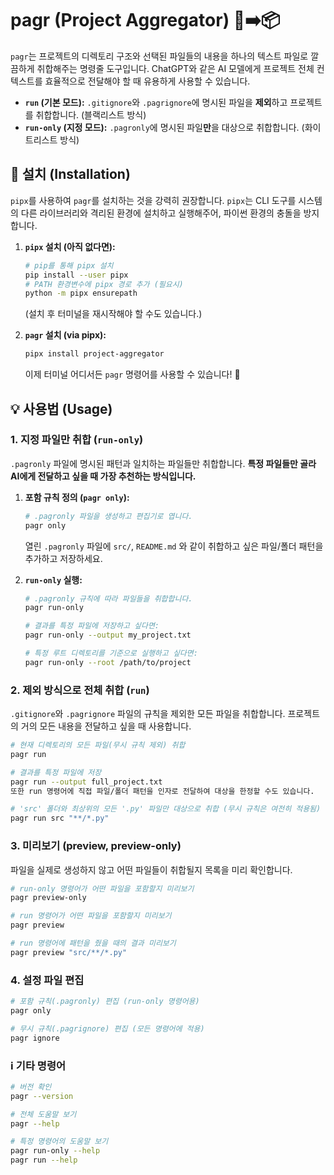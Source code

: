 # pagr (Project Aggregator) 📄➡️📦

`pagr`는 프로젝트의 디렉토리 구조와 선택된 파일들의 내용을 하나의 텍스트 파일로 깔끔하게 취합해주는 명령줄 도구입니다. ChatGPT와 같은 AI 모델에게 프로젝트 전체 컨텍스트를 효율적으로 전달해야 할 때 유용하게 사용할 수 있습니다.

- **`run` (기본 모드):** `.gitignore`와 `.pagrignore`에 명시된 파일을 **제외**하고 프로젝트를 취합합니다. (블랙리스트 방식)
- **`run-only` (지정 모드):** `.pagronly`에 명시된 파일**만**을 대상으로 취합합니다. (화이트리스트 방식)

## 🚀 설치 (Installation)

`pipx`를 사용하여 `pagr`를 설치하는 것을 강력히 권장합니다. `pipx`는 CLI 도구를 시스템의 다른 라이브러리와 격리된 환경에 설치하고 실행해주어, 파이썬 환경의 충돌을 방지합니다.

1.  **`pipx` 설치 (아직 없다면):**
    ```bash
    # pip를 통해 pipx 설치
    pip install --user pipx
    # PATH 환경변수에 pipx 경로 추가 (필요시)
    python -m pipx ensurepath
    ```
    (설치 후 터미널을 재시작해야 할 수도 있습니다.)

2.  **`pagr` 설치 (via pipx):**
    ```bash
    pipx install project-aggregator
    ```
    이제 터미널 어디서든 `pagr` 명령어를 사용할 수 있습니다! 🎉

## 💡 사용법 (Usage)

### 1. 지정 파일만 취합 (`run-only`)

`.pagronly` 파일에 명시된 패턴과 일치하는 파일들만 취합합니다. **특정 파일들만 골라 AI에게 전달하고 싶을 때 가장 추천하는 방식입니다.**

1.  **포함 규칙 정의 (`pagr only`):**
    ```bash
    # .pagronly 파일을 생성하고 편집기로 엽니다.
    pagr only
    ```
    열린 `.pagronly` 파일에 `src/`, `README.md` 와 같이 취합하고 싶은 파일/폴더 패턴을 추가하고 저장하세요.

2.  **`run-only` 실행:**
    ```bash
    # .pagronly 규칙에 따라 파일들을 취합합니다.
    pagr run-only

    # 결과를 특정 파일에 저장하고 싶다면:
    pagr run-only --output my_project.txt

    # 특정 루트 디렉토리를 기준으로 실행하고 싶다면:
    pagr run-only --root /path/to/project
    ```

### 2. 제외 방식으로 전체 취합 (`run`)

`.gitignore`와 `.pagrignore` 파일의 규칙을 제외한 모든 파일을 취합합니다. 프로젝트의 거의 모든 내용을 전달하고 싶을 때 사용합니다.

```bash
# 현재 디렉토리의 모든 파일(무시 규칙 제외) 취합
pagr run

# 결과를 특정 파일에 저장
pagr run --output full_project.txt
또한 run 명령어에 직접 파일/폴더 패턴을 인자로 전달하여 대상을 한정할 수도 있습니다.

# 'src' 폴더와 최상위의 모든 '.py' 파일만 대상으로 취합 (무시 규칙은 여전히 적용됨)
pagr run src "**/*.py"
```

### 3. 미리보기 (preview, preview-only)

파일을 실제로 생성하지 않고 어떤 파일들이 취합될지 목록을 미리 확인합니다.

```bash
# run-only 명령어가 어떤 파일을 포함할지 미리보기
pagr preview-only

# run 명령어가 어떤 파일을 포함할지 미리보기
pagr preview

# run 명령어에 패턴을 줬을 때의 결과 미리보기
pagr preview "src/**/*.py"
```

### 4. 설정 파일 편집
```bash
# 포함 규칙(.pagronly) 편집 (run-only 명령어용)
pagr only

# 무시 규칙(.pagrignore) 편집 (모든 명령어에 적용)
pagr ignore
```

### ℹ️ 기타 명령어
```bash
# 버전 확인
pagr --version

# 전체 도움말 보기
pagr --help

# 특정 명령어의 도움말 보기
pagr run-only --help
pagr run --help
```